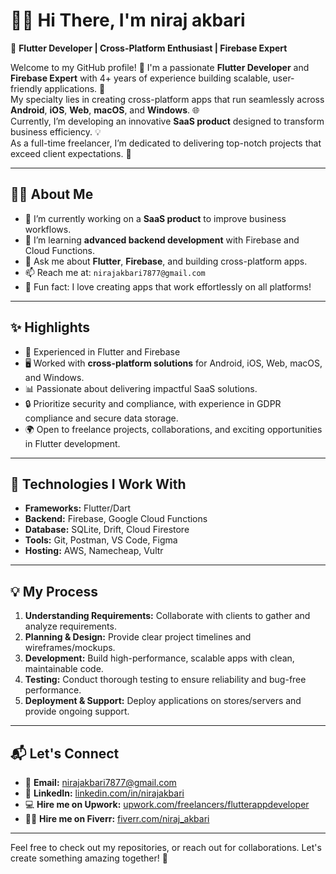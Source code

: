 # 👨‍💻 Hi There, I'm niraj akbari

🚀 **Flutter Developer | Cross-Platform Enthusiast | Firebase Expert**

Welcome to my GitHub profile! 👋 I'm a passionate **Flutter Developer** and **Firebase Expert** with 4+ years of experience building scalable, user-friendly applications. 🚀  
My specialty lies in creating cross-platform apps that run seamlessly across **Android**, **iOS**, **Web**, **macOS**, and **Windows**. 🌐  
Currently, I’m developing an innovative **SaaS product** designed to transform business efficiency. 💡  
As a full-time freelancer, I’m dedicated to delivering top-notch projects that exceed client expectations. 🎯

---

## 👨‍💻 About Me

- 🔭 I’m currently working on a **SaaS product** to improve business workflows.
- 🌱 I’m learning **advanced backend development** with Firebase and Cloud Functions.
- 💬 Ask me about **Flutter**, **Firebase**, and building cross-platform apps.
- 📫 Reach me at: `nirajakbari7877@gmail.com`
- 🤩 Fun fact: I love creating apps that work effortlessly on all platforms!

---

## ✨ Highlights

- 🌟 Experienced in Flutter and Firebase
- 🖥️ Worked with **cross-platform solutions** for Android, iOS, Web, macOS, and Windows.
- 📊 Passionate about delivering impactful SaaS solutions.
- 🔒 Prioritize security and compliance, with experience in GDPR compliance and secure data storage.
- 🌍 Open to freelance projects, collaborations, and exciting opportunities in Flutter development.

---

## 🚀 Technologies I Work With

- **Frameworks:** Flutter/Dart  
- **Backend:** Firebase, Google Cloud Functions  
- **Database:** SQLite, Drift, Cloud Firestore  
- **Tools:** Git, Postman, VS Code, Figma  
- **Hosting:** AWS, Namecheap, Vultr  

---

## 💡 My Process

1. **Understanding Requirements:** Collaborate with clients to gather and analyze requirements.  
2. **Planning & Design:** Provide clear project timelines and wireframes/mockups.  
3. **Development:** Build high-performance, scalable apps with clean, maintainable code.  
4. **Testing:** Conduct thorough testing to ensure reliability and bug-free performance.  
5. **Deployment & Support:** Deploy applications on stores/servers and provide ongoing support.  


---

## 📬 Let's Connect

- 📧 **Email:** [nirajakbari7877@gmail.com](mailto:nirajakbari7877@gmail.com)
- 💼 **LinkedIn:** [linkedin.com/in/nirajakbari](https://linkedin.com/in/nirajakbari)
- 💻 **Hire me on Upwork:** [upwork.com/freelancers/flutterappdeveloper](https://www.upwork.com/freelancers/~01de65e01e29ee6c70?mp_source=share)
- 🧑‍💻 **Hire me on Fiverr:** [fiverr.com/niraj_akbari](https://www.fiverr.com/akbariniraj?public_mode=true)

---

Feel free to check out my repositories, or reach out for collaborations. Let's create something amazing together! 🚀



